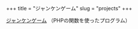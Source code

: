 +++
title = "ジャンケンゲーム"
slug = "projects"
+++

[ジャンケンゲーム](https://github.com/yamaneco05/stone-scissor-paper-game)
（PHPの関数を使ったプログラム）